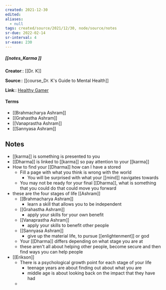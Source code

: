 ```yaml
---
created: 2021-12-30 
edited: 
aliases:
  - null
tags: created/source/2021/12/30, node/source/notes
sr-due: 2022-02-14
sr-interval: 4
sr-ease: 230
---
```


##### [[notes_Karma ]]
**Creator**:: [[Dr. K]]
 
**Source**:: [[course_Dr. K's Guide to Mental Health]]

**Link**:: [Healthy Gamer](https://coaching.healthygamer.gg/guide/lessons/karma)

#### Terms
- [[Brahmacharya Ashram]]
- [[Grahastha Ashram]]
- [[Vanaprastha Ashram]]
- [[Sannyasa Ashram]]

## Notes
- [[karma]] is something is presented to you
- [[Dharma]] is linked to [[karma]] so pay attention to your [[karma]] 
- How to find your [[Dharma]] how can I have a stored
	- Fill a page with what you think is wrong with the world
		- You will be surprised with what your [[mind]] navigates towards
	- You may not be ready for your final [[Dharma]], what is something that you could do that could move you forward
- these are the four stages of life [[Ashram]]
	- [[Brahmacharya Ashram]]
		- learn a skill that allows you to be independent
	- [[Grahastha Ashram]]
		- apply your skills for your own benefit
	- [[Vanaprastha Ashram]]
		- apply your skills to benefit other people
	- [[Sannyasa Ashram]]
		- give up the material life, to pursue [[enlightenment]] or god
	- Your [[Dharma]] differs depending on what stage you are at 
	- these aren't all about helping other people, become secure and then find ways you can help people
-  [[Erikson]]
	- There is a psychological growth point for each stage of your life
		- teenage years are about finding out about what you are 
		- middle age is about looking back on the impact that they have had
	- 